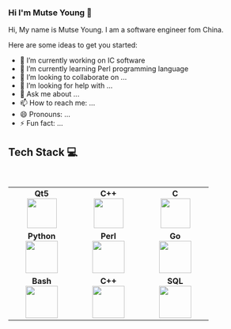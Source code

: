 ### Hi I'm Mutse Young 👋

Hi, My name is Mutse Young. I am a software engineer fom China.

Here are some ideas to get you started:

- 🔭 I’m currently working on IC software
- 🌱 I’m currently learning Perl programming language
- 👯 I’m looking to collaborate on ...
- 🤔 I’m looking for help with ...
- 💬 Ask me about ...
- 📫 How to reach me: ...
- 😄 Pronouns: ...
- ⚡ Fun fact: ...

## Tech Stack :computer:

<br>
<table>
<tbody>
 <tr>
<td align="center" width="20%">
<span><b><center>Qt5</center></b></span> 
<img height=60px src="https://cdn.svgporn.com/logos/qt.svg"> 
</td>

<td align="center" width="20%">
<span><b><center>C++</center></b></span> 
<img height=60px src="https://cdn.svgporn.com/logos/c-plusplus.svg"> 
</td>

<td align="center" width="20%">
<span><b><center>C</center></b></span> 
<img height=60px src="https://cdn.svgporn.com/logos/c.svg"> 
</td>
</tr>

<tr>
<td align="center" width="20%">
<span><b><center>Python</center></b></span> 
<img height=65px src="https://cdn.svgporn.com/logos/python.svg"> 
</td>

<td align="center" width="20%">
<span><b><center>Perl</center></b></span> 
<img height=65px src="https://cdn.svgporn.com/logos/perl.svg"> 
</td>

<td align="center" width="20%">
<span><b><center>Go</center></b></span> 
<img height=65px src="https://cdn.svgporn.com/logos/go.svg"> 
</td>
</tr>

<tr>
<td align="center" width="20%">
<span><b><center>Bash</center></b></span> 
<img height=65px src="https://img.icons8.com/bubbles/2x/console.png"> 
</td>

<td align="center" width="20%">
<span><b><center>C++</center></b></span> 
<img height=65px src="https://cdn.svgporn.com/logos/haskell-icon.svg"> 
</td>

<td align="center" width="20%">
<span><b><center>SQL</center></b></span> 
<img height=65px src="https://img.icons8.com/ios-filled/2x/sql.png"> 
</td>
</tr>

</tbody>
</table>
